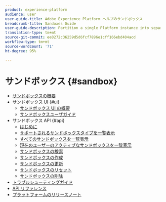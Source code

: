 ```yaml
---
product: experience-platform
audience: user
user-guide-title: Adobe Experience Platform ヘルプのサンドボックス
breadcrumb-title: Sandoxes Guide
user-guide-description: Partition a single Platform instance into separate virtual environments for development, testing, and deployment of applications.
translation-type: tm+mt
source-git-commit: ee0272c36259d5d6fcf7896e1cff166ebd404acd
workflow-type: tm+mt
source-wordcount: '71'
ht-degree: 95%

---
```



# サンドボックス {#sandbox}

* [サンドボックスの概要](home.md)
* サンドボックス UI {#ui}
   * [サンドボックス UI の概要](ui/overview.md)
   * [サンドボックスユーザガイド](ui/user-guide.md)
* サンドボックス API {#api}
   * [はじめに](api/getting-started.md)
   * [サポートされるサンドボックスタイプを一覧表示](api/list-sandbox-types.md)
   * [すべてのサンドボックスを一覧表示](api/list-all-sandboxes.md)
   * [現在のユーザーのアクティブなサンドボックスを一覧表示](api/list-active-sandboxes.md)
   * [サンドボックスの検索](api/look-up-sandbox.md)
   * [サンドボックスの作成](api/create-sandbox.md)
   * [サンドボックスの更新](api/update-sandbox.md)
   * [サンドボックスのリセット](api/reset-sandbox.md)
   * [サンドボックスの削除](api/delete-sandbox.md)
* [トラブルシューティングガイド](troubleshooting-guide.md)
* [API リファレンス](https://www.adobe.io/apis/experienceplatform/home/api-reference.html#!acpdr/swagger-specs/sandbox-api.yaml)
* [プラットフォームのリリースノート](https://docs.adobe.com/content/help/ja-JP/experience-platform/release-notes/latest.html)